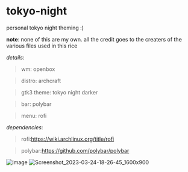 # tokyo-night
personal tokyo night theming :)

**note**:
none of this are my own. all the credit goes to the creaters of the various files used in this rice

*details*:
> wm: openbox

> distro: archcraft

> gtk3 theme: tokyo night darker

> bar: polybar

> menu: rofi

*dependencies*:

>rofi:https://wiki.archlinux.org/title/rofi

>polybar:https://github.com/polybar/polybar

![image](https://user-images.githubusercontent.com/85402808/227523357-daffef52-47b7-457b-9c72-83257e5a4b33.png)
![Screenshot_2023-03-24-18-26-45_1600x900](https://user-images.githubusercontent.com/85402808/227531162-1e86c863-23f3-4614-bb37-1385aacc1293.png)

